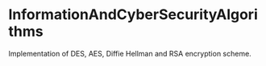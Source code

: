 # InformationAndCyberSecurityAlgorithms
Implementation of DES, AES, Diffie Hellman and RSA encryption scheme.
